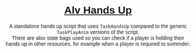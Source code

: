 <h1 style='font-family: Arial; text-align: center; align-items: center; text-decoration: underline;'>Alv Hands Up</h1>

<p style='font-family: Arial; text-align: center;'>A standalone hands up script that uses <code>TaskHandsUp</code> compared to the generic <code>TaskPlayAnim</code> versions of the script.<br> There are also state bags used so you can check if a player is holding their hands up in other resources, for example when a player is required to surrender.</p>
